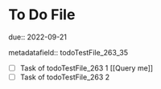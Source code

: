 # To Do File

due:: 2022-09-21

metadatafield:: todoTestFile_263\_35

- [ ] Task of todoTestFile_263 1 [[Query me]]
- [ ] Task of todoTestFile_263 2

